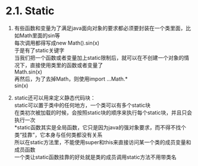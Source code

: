 # 2.1. Static

1. 有些函数和变量为了满足java面向对象的要求都必须要封装在一个类里面，比如Math里面的sin等  
    每次调用都得写成new Math\(\).sin\(x\)  
    于是有了static关键字  
    当我们把一个函数或者变量加上static限制后，就可以在不创建一个对象的情况下，直接使用类里的函数或者变量了  
    Math.sin\(x\)  
    再然后，为了去掉Math，则使用import ...Math.\*  
    sin\(x\)

2. static还可以用来定义静态代码块：  
    static可以置于类中的任何地方，一个类可以有多个static块  
    在类初次被加载的时候，会按照static块的顺序来执行每个static块，并且只会执行一次  
    \*static函数其实是全局函数，它只是因为java的强对象要求，而不得不找个类“挂靠”，它本身与任何类都没有关系  
    所以在static方法里，不能使用super和this来直接访问某一个类的成员变量和成员函数  
    一个类让static函数挂靠的好处就是类的成员调用static方法不用带类名

